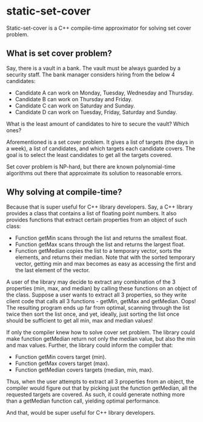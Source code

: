 # static-set-cover

Static-set-cover is a C++ compile-time approximator for solving set cover problem.

## What is set cover problem?

Say, there is a vault in a bank. The vault must be always guarded by a security staff. The bank manager considers hiring from the below 4 candidates:

- Candidate A can work on Monday, Tuesday, Wednesday and Thursday.
- Candidate B can work on Thursday and Friday.
- Candidate C can work on Saturday and Sunday.
- Candidate D can work on Tuesday, Friday, Saturday and Sunday.

What is the least amount of candidates to hire to secure the vault? Which ones?

Aforementioned is a set cover problem. It gives a list of targets (the days in a week), a list of candidates, and which targets each candidate covers. The goal is to select the least candidates to get all the targets covered.

Set cover problem is NP-hard, but there are known polynomial-time algorithms out there that approximate its solution to reasonable errors.

## Why solving at compile-time?

Because that is super useful for C++ library developers. Say, a C++ library provides a class that contains a list of floating point numbers. It also provides functions that extract certain properties from an object of such class:

- Function getMin scans through the list and returns the smallest float.
- Function getMax scans through the list and returns the largest float.
- Function getMedian copies the list to a temporary vector, sorts the elements, and returns their median. Note that with the sorted temporary vector, getting min and max becomes as easy as accessing the first and the last element of the vector.

A user of the library may decide to extract any combination of the 3 properties (min, max, and median) by calling these functions on an object of the class. Suppose a user wants to extract all 3 properties, so they write client code that calls all 3 functions - getMin, getMax and getMedian. Oops! The resulting program ends up far from optimal, scanning through the list twice then sort the list once, and yet, ideally, just sorting the list once should be sufficient to get all min, max and median values!

If only the compiler knew how to solve cover set problem. The library could make function getMedian return not only the median value, but also the min and max values. Further, the library could inform the compiler that:

- Function getMin covers target (min).
- Function getMax covers target (max).
- Function getMedian covers targets (median, min, max).

Thus, when the user attempts to extract all 3 properties from an object, the compiler would figure out that by picking just the function getMedian, all the requested targets are covered. As such, it could generate nothing more than a getMedian function call, yielding optimal performance.

And that, would be super useful for C++ library developers.
